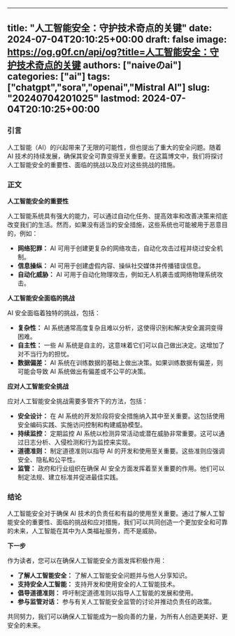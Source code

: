 
---
title: "人工智能安全：守护技术奇点的关键"
date: 2024-07-04T20:10:25+00:00
draft: false
image: https://og.g0f.cn/api/og?title=人工智能安全：守护技术奇点的关键
authors: ["naiveのai"]
categories: ["ai"]
tags: ["chatgpt","sora","openai","Mistral AI"]
slug: "20240704201025"
lastmod: 2024-07-04T20:10:25+00:00
---
### 引言

人工智能（AI）的兴起带来了无限的可能性，但也提出了重大的安全问题。随着 AI 技术的持续发展，确保其安全可靠变得至关重要。在这篇博文中，我们将探讨人工智能安全的重要性、面临的挑战以及应对这些挑战的措施。

### 正文

**人工智能安全的重要性**

人工智能系统具有强大的能力，可以通过自动化任务、提高效率和改善决策来彻底改变我们的生活。然而，如果没有适当的安全措施，这些系统也可能被用于恶意目的，例如：

* **网络犯罪：** AI 可用于创建更复杂的网络攻击，自动化攻击过程并绕过安全机制。
* **信息操纵：** AI 可用于创建虚假内容、操纵社交媒体并传播错误信息。
* **自动化威胁：** AI 可用于自动化物理攻击，例如无人机袭击或网络物理系统攻击。

**人工智能安全面临的挑战**

AI 安全面临着独特的挑战，包括：

* **复杂性：** AI 系统通常高度复杂且难以分析，这使得识别和解决安全漏洞变得困难。
* **自主性：** 一些 AI 系统是自主的，这意味着它们可以自己做出决定。这增加了对不当行为的担忧。
* **数据偏差：** AI 系统在训练数据的基础上做出决策。如果训练数据有偏差，则可能会导致 AI 系统做出有偏差或不公平的决策。

**应对人工智能安全挑战**

应对人工智能安全挑战需要多管齐下的方法，包括：

* **安全设计：** 在 AI 系统的开发阶段将安全措施纳入其中至关重要。这包括使用安全编码实践、实施访问控制和构建威胁模型。
* **持续监控：** 定期监控 AI 系统以检测异常活动或潜在威胁非常重要。这可以通过日志分析、入侵检测和行为监控来实现。
* **道德准则：** 制定道德准则以指导 AI 的开发和使用至关重要。这些准则应强调安全、隐私和公平性。
* **监管：** 政府和行业组织在确保 AI 安全方面发挥着至关重要的作用。他们可以制定法规、建立标准并促进最佳实践。

### 结论

人工智能安全对于确保 AI 技术的负责任和有益的使用至关重要。通过了解人工智能安全的重要性、面临的挑战和应对措施，我们可以共同创造一个更加安全和可靠的未来，人工智能在其中为人类福祉服务，而不是威胁。

**下一步**

作为读者，您可以在确保人工智能安全方面发挥积极作用：

* **了解人工智能安全：** 了解人工智能安全问题并与他人分享知识。
* **支持安全人工智能：** 支持开发和使用安全的人工智能技术。
* **倡导道德准则：** 呼吁制定道德准则以指导人工智能的发展和使用。
* **参与监管对话：** 参与有关人工智能安全监管的讨论并推动负责任的政策。

共同努力，我们可以确保人工智能成为一股向善的力量，为所有人创造更美好、更安全的未来。